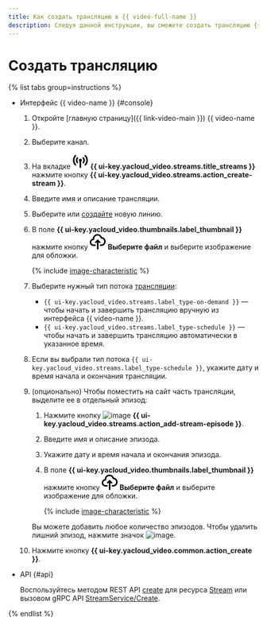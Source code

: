 ```yaml
---
title: Как создать трансляцию в {{ video-full-name }}
description: Следуя данной инструкции, вы сможете создать трансляцию {{ video-full-name }}.
---
```


# Создать трансляцию

{% list tabs group=instructions %}

- Интерфейс {{ video-name }} {#console}

  1. Откройте [главную страницу]({{ link-video-main }}) {{ video-name }}.
  1. Выберите канал.
  1. На вкладке ![image](../../../_assets/console-icons/antenna-signal.svg) **{{ ui-key.yacloud_video.streams.title_streams }}** нажмите кнопку **{{ ui-key.yacloud_video.streams.action_create-stream }}**.
  1. Введите имя и описание трансляции.
  1. Выберите или [создайте](../lines/create.md) новую линию.
  1. В поле **{{ ui-key.yacloud_video.thumbnails.label_thumbnail }}** нажмите кнопку ![image](../../../_assets/console-icons/cloud-arrow-up-in.svg) **Выберите файл** и выберите изображение для обложки.

      {% include [image-characteristic](../../../_includes/video/image-characteristic.md) %}

  1. Выберите нужный тип потока [трансляции](../../concepts/streams.md#streams):
  
      * `{{ ui-key.yacloud_video.streams.label_type-on-demand }}` — чтобы начать и завершить трансляцию вручную из интерфейса {{ video-name }}.
      * `{{ ui-key.yacloud_video.streams.label_type-schedule }}` — чтобы начать и завершить трансляцию автоматически в указанное время.

  1. Если вы выбрали тип потока `{{ ui-key.yacloud_video.streams.label_type-schedule }}`, укажите дату и время начала и окончания трансляции.
  1. (опционально) Чтобы поместить на сайт часть трансляции, выделите ее в отдельный эпизод:

      1. Нажмите кнопку ![image](../../../_assets/console-icons/plus.svg) **{{ ui-key.yacloud_video.streams.action_add-stream-episode }}**.
      1. Введите имя и описание эпизода.
      1. Укажите дату и время начала и окончания эпизода.
      1. В поле **{{ ui-key.yacloud_video.thumbnails.label_thumbnail }}** нажмите кнопку ![image](../../../_assets/console-icons/cloud-arrow-up-in.svg) **Выберите файл** и выберите изображение для обложки.

          {% include [image-characteristic](../../../_includes/video/image-characteristic.md) %}

      Вы можете добавить любое количество эпизодов. Чтобы удалить лишний эпизод, нажмите значок ![image](../../../_assets/console-icons/trash-bin.svg).

  1. Нажмите кнопку **{{ ui-key.yacloud_video.common.action_create }}**.

- API {#api}

  Воспользуйтесь методом REST API [create](../../api-ref/Stream/create.md) для ресурса [Stream](../../api-ref/Stream/index.md) или вызовом gRPC API [StreamService/Create](../../api-ref/grpc/Stream/create.md).

{% endlist %}